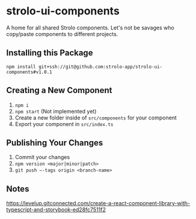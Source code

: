 # strolo-ui-components

A home for all shared Strolo components. Let's not be savages who copy/paste components to different projects.

## Installing this Package

`npm install git+ssh://git@github.com:strolo-app/strolo-ui-components#v1.0.1`

## Creating a New Component

1. `npm i`
2. `npm start` (Not implemented yet)
3. Create a new folder inside of `src/components` for your component
4. Export your component in `src/index.ts`

## Publishing Your Changes

1. Commit your changes
2. `npm version <major|minor|patch>`
3. `git push —-tags origin <branch-name>`


## Notes

https://levelup.gitconnected.com/create-a-react-component-library-with-typescript-and-storybook-ed28fc7511f2